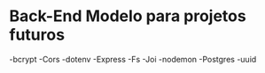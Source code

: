 # Back-End Modelo para projetos futuros
-bcrypt
-Cors
-dotenv
-Express
-Fs
-Joi
-nodemon
-Postgres
-uuid
